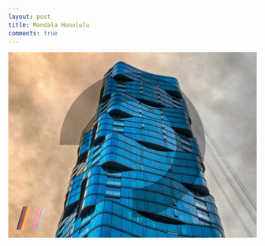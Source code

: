 ```yaml
---
layout: post
title: Mandala Honolulu
comments: true
---
```


![A mandala superimposed over amorphous building under construction in downtown Honolulu.](/images/IMG_2454.JPG)
